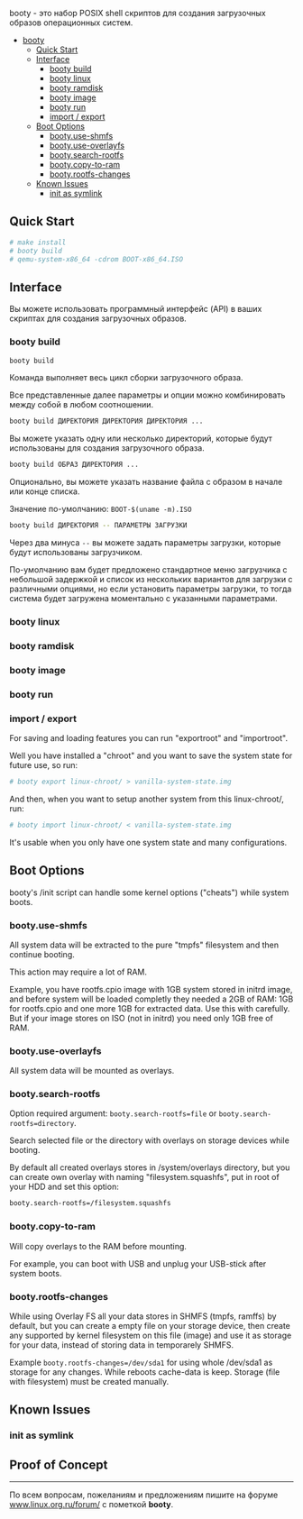 booty - это набор POSIX shell скриптов для создания загрузочных образов операционных систем.

- [booty](#booty)
    - [Quick Start](#quick-start)
    - [Interface](#Interface)
        - [booty build](#booty-build)
        - [booty linux](#booty-linux)
        - [booty ramdisk](#booty-ramdisk)
        - [booty image](#booty-image)
        - [booty run](#booty-run)
        - [import / export](#import--export)
    - [Boot Options](#boot-options)
        - [booty.use-shmfs](#booty.use-shmfs)
        - [booty.use-overlayfs](#booty.use-overlayfs)
        - [booty.search-rootfs](#booty.search-rootfs)
        - [booty.copy-to-ram](#booty.copy-to-ram)
        - [booty.rootfs-changes](#booty.rootfs-changes)
    - [Known Issues](#known-issues)
        - [init as symlink](#init-as-symlink)

## Quick Start

```sh
# make install
# booty build
# qemu-system-x86_64 -cdrom BOOT-x86_64.ISO
```

## Interface

Вы можете использовать программный интерфейс (API) в ваших скриптах для создания загрузочных образов.

### booty build

```sh
booty build
```
Команда выполняет весь цикл сборки загрузочного образа.

Все представленные далее параметры и опции можно комбинировать между собой в любом соотношении.

```sh
booty build ДИРЕКТОРИЯ ДИРЕКТОРИЯ ДИРЕКТОРИЯ ...
```

Вы можете указать одну или несколько директорий, которые будут использованы для создания загрузочного образа.

```sh
booty build ОБРАЗ ДИРЕКТОРИЯ ...
```
Опционально, вы можете указать название файла с образом в начале или конце списка.

Значение по-умолчанию: `BOOT-$(uname -m).ISO`

```sh
booty build ДИРЕКТОРИЯ -- ПАРАМЕТРЫ ЗАГРУЗКИ
```

Через два минуса `--` вы можете задать параметры загрузки, которые будут использованы загрузчиком.

По-умолчанию вам будет предложено стандартное меню загрузчика с небольшой задержкой и список из нескольких вариантов для загрузки с различными опциями, но если установить параметры загрузки, то тогда система будет загружена моментально с указанными параметрами.

### booty linux

### booty ramdisk

### booty image

### booty run

### import / export

For saving and loading features you can run "exportroot" and "importroot".

Well you have installed a "chroot" and you want to save the system state
for future use, so run:

```sh
# booty export linux-chroot/ > vanilla-system-state.img
```

And then, when you want to setup another system from this linux-chroot/, run:

```sh
# booty import linux-chroot/ < vanilla-system-state.img
```

It's usable when you only have one system state and many configurations.

## Boot Options

booty's /init script can handle some kernel options ("cheats") while system boots.

### booty.use-shmfs

All system data will be extracted to the pure "tmpfs" filesystem and then continue booting.

This action may require a lot of RAM.

Example, you have rootfs.cpio image with 1GB system stored in initrd image, and before
system will be loaded completly they needed a 2GB of RAM: 1GB for rootfs.cpio and
one more 1GB for extracted data. Use this with carefully. But if your image stores on
ISO (not in initrd) you need only 1GB free of RAM.

### booty.use-overlayfs

All system data will be mounted as overlays.

### booty.search-rootfs

Option required argument: `booty.search-rootfs=file` or `booty.search-rootfs=directory`.

Search selected file or the directory with overlays on storage devices while booting.

By default all created overlays stores in /system/overlays directory, but you can create
own overlay with naming "filesystem.squashfs", put in root of your HDD and set this option:

```sh
booty.search-rootfs=/filesystem.squashfs
```

### booty.copy-to-ram

Will copy overlays to the RAM before mounting.

For example, you can boot with USB and unplug your USB-stick after system boots.

### booty.rootfs-changes

While using Overlay FS all your data stores in SHMFS (tmpfs, ramffs) by default, but you can
create a empty file on your storage device, then create any supported by kernel filesystem on
this file (image) and use it as storage for your data, instead of storing data in temporarely SHMFS.

Example `booty.rootfs-changes=/dev/sda1` for using whole /dev/sda1 as storage for any changes.
While reboots cache-data is keep. Storage (file with filesystem) must be created manually.

## Known Issues

### init as symlink

## Proof of Concept

----

По всем вопросам, пожеланиям и предложениям пишите на форуме <a href="https://www.linux.org.ru/forum/">www.linux.org.ru/forum/</a> с пометкой <b>booty</b>.
